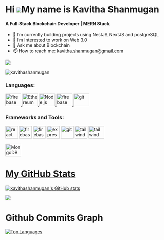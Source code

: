 Hi ![](https://user-images.githubusercontent.com/18350557/176309783-0785949b-9127-417c-8b55-ab5a4333674e.gif)My name is Kavitha Shanmugan
======================================================================================================================================
<h4>A Full-Stack Blockchain Developer | MERN Stack</h4>

- 🔭 I’m currently building projects using NestJS,NextJS and postgreSQL
- 🌱 I’m Interested to work on Web 3.0 
- 💬 Ask me about Blockchain
- 📫 How to reach me: kavitha.shanmugan@gmail.com

<a href="https://www.github.com/kavithashanmugan" target="_blank" rel="noreferrer"><img
src="https://img.shields.io/github/followers/kavithashanmugan?logo=github&style=for-the-badge&color=0891b2&labelColor=1c1917" /></a>
<p align="left"> <img src="https://komarev.com/ghpvc/?username=kavithashanmugan&label=Profile%20views&color=0e75b6&style=flat" alt="kavithashanmugan" /> </p>


<h3 align="left">Languages:</h3>
<p align="left"> </a> <a href="https://firebase.google.com/" target="_blank" rel="noreferrer"> <img src="https://cdn4.iconfinder.com/data/icons/logos-and-brands/512/267_Python_logo-512.png" alt="firebase" width="50" height="40"/> </a> <a href="https://ethereum.org/" target="_blank" rel="noreferrer">
  <img src="https://upload.wikimedia.org/wikipedia/commons/thumb/0/05/Ethereum_logo_2014.svg/2560px-Ethereum_logo_2014.svg.png" alt="Ethereum" width="50" height="40"/>
</a><a href="https://nodejs.org/" target="_blank" rel="noreferrer">
  <img src="https://upload.wikimedia.org/wikipedia/commons/thumb/d/d9/Node.js_logo.svg/2560px-Node.js_logo.svg.png" alt="Node.js" width="50" height="40"/>
</a> <a href="https://firebase.google.com/" target="_blank" rel="noreferrer"> <img src="https://upload.wikimedia.org/wikipedia/commons/thumb/9/99/Unofficial_JavaScript_logo_2.svg/2048px-Unofficial_JavaScript_logo_2.svg.png" alt="firebase" width="50" height="40"/> </a>  <a href="https://git-scm.com/" target="_blank" rel="noreferrer"> <img src="https://cdn-icons-png.flaticon.com/512/226/226777.png" alt="git" width="50" height="40"/> </a> </p>

<h3 align="left">Frameworks and Tools:</h3>
<p align="left"> <a href="https://reactjs.org/" target="_blank" rel="noreferrer"> <img src="https://upload.wikimedia.org/wikipedia/commons/thumb/a/a7/React-icon.svg/2300px-React-icon.svg.png" alt="react" width="40" height="40"/> </a> <a href="https://firebase.google.com/" target="_blank" rel="noreferrer"> <img src="https://www.tutorialsteacher.com/Content/images/home/mongodb.svg" alt="firebase" width="40" height="40"/> </a> <a href="https://firebase.google.com/" target="_blank" rel="noreferrer"> <img src="https://www.vectorlogo.zone/logos/firebase/firebase-icon.svg" alt="firebase" width="40" height="40"/> </a> <a href="https://flutter.dev" target="_blank" rel="noreferrer"> <img src="https://wsofter.ru/wp-content/uploads/2017/12/node-express.png" alt="express" width="40" height="40"/> </a> <a href="https://git-scm.com/" target="_blank" rel="noreferrer"> <img src="https://img.icons8.com/nolan/512/github.png" alt="git" width="40" height="40"/> </a><img src="https://seeklogo.com/images/N/nodejs-logo-FBE122E377-seeklogo.com.png" alt="tailwind" width="40" height="40"/> </a> </a>  <img src="https://www.docker.com/wp-content/uploads/2022/03/Moby-logo.png" alt="tailwind" width="50" height="40"/> </a> </p><a href="https://www.mongodb.com/" target="_blank" rel="noreferrer"><img src="https://webassets.mongodb.com/_com_assets/cms/mongodb_logo1-76twgcu2dm.png" alt="MongoDB" width="50" height="40"/></a><a href="https://www.mysql.com/" target="_blank" rel="noreferrer">

# My GitHub Stats

<a href="http://www.github.com/kavithashanmugan"><img src="https://github-readme-stats.vercel.app/api?username=kavithashanmugan&show_icons=true&hide=&count_private=true&title_color=22c55e&text_color=ffffff&icon_color=0891b2&bg_color=1c1917&hide_border=true&show_icons=true" alt="kavithashanmugan's GitHub stats" /></a>

<a href="http://www.github.com/kavithashanmugan"><img src="https://github-readme-streak-stats.herokuapp.com/?user=kavithashanmugan&stroke=ffffff&background=1c1917&ring=22c55e&fire=22c55e&currStreakNum=ffffff&currStreakLabel=22c55e&sideNums=ffffff&sideLabels=ffffff&dates=ffffff&hide_border=true" /></a>

<h1>Github Commits Graph</h1>

<a href="https://github.com/kavithashanmugan" align="left"><img src="https://github-readme-stats.vercel.app/api/top-langs/?username=kavithashanmugan&langs_count=10&title_color=22c55e&text_color=ffffff&icon_color=0891b2&bg_color=1c1917&hide_border=true&locale=en&custom_title=Top%20%Languages" alt="Top Languages" /></a>
